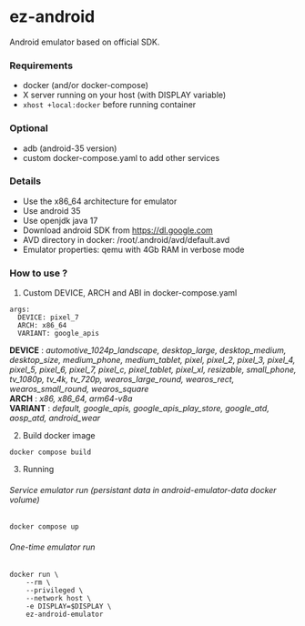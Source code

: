 # ez-android
Android emulator based on official SDK.

### Requirements

* docker (and/or docker-compose)
* X server running on your host (with DISPLAY variable)
* `xhost +local:docker` before running container

### Optional

* adb (android-35 version)
* custom docker-compose.yaml to add other services

### Details

* Use the x86_64 architecture for emulator
* Use android 35
* Use openjdk java 17
* Download android SDK from https://dl.google.com
* AVD directory in docker: /root/.android/avd/default.avd
* Emulator properties: qemu with 4Gb RAM in verbose mode

### How to use ?

1. Custom DEVICE, ARCH and ABI in docker-compose.yaml

```
args:
  DEVICE: pixel_7
  ARCH: x86_64
  VARIANT: google_apis
```
**DEVICE** : _automotive_1024p_landscape, desktop_large, desktop_medium, desktop_size, medium_phone, medium_tablet, pixel, pixel_2, pixel_3, pixel_4, pixel_5, pixel_6, pixel_7, pixel_c, pixel_tablet, pixel_xl, resizable, small_phone, tv_1080p, tv_4k, tv_720p, wearos_large_round, wearos_rect, wearos_small_round, wearos_square_ \
**ARCH** : _x86, x86_64, arm64-v8a_ \
**VARIANT** : _default, google_apis, google_apis_play_store, google_atd, aosp_atd, android_wear_

2. Build docker image

```
docker compose build
```

3. Running

###### Service emulator run (persistant data in android-emulator-data docker volume)
```
docker compose up
```

###### One-time emulator run
```
docker run \
    --rm \
    --privileged \
    --network host \
    -e DISPLAY=$DISPLAY \
    ez-android-emulator
```
